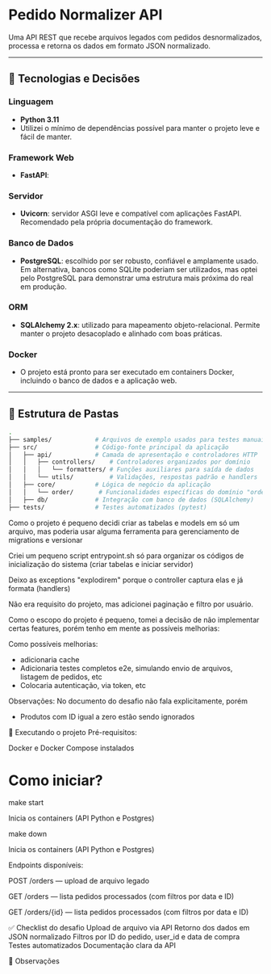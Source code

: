 # Pedido Normalizer API

Uma API REST que recebe arquivos legados com pedidos desnormalizados, processa e retorna os dados em formato JSON normalizado.

---

## 🔧 Tecnologias e Decisões

### Linguagem

- **Python 3.11**
- Utilizei o mínimo de dependências possível para manter o projeto leve e fácil de manter.

### Framework Web

- **FastAPI**: 

### Servidor

- **Uvicorn**: servidor ASGI leve e compatível com aplicações FastAPI. Recomendado pela própria documentação do framework.

### Banco de Dados

- **PostgreSQL**: escolhido por ser robusto, confiável e amplamente usado. Em alternativa, bancos como SQLite poderiam ser utilizados, mas optei pelo PostgreSQL para demonstrar uma estrutura mais próxima do real em produção.

### ORM

- **SQLAlchemy 2.x**: utilizado para mapeamento objeto-relacional. Permite manter o projeto desacoplado e alinhado com boas práticas.

### Docker

- O projeto está pronto para ser executado em containers Docker, incluindo o banco de dados e a aplicação web.

---

## 📁 Estrutura de Pastas

```bash
.
├── samples/            # Arquivos de exemplo usados para testes manuais
├── src/                # Código-fonte principal da aplicação
│   ├── api/            # Camada de apresentação e controladores HTTP
│   │   ├── controllers/    # Controladores organizados por domínio
│   │   │   └── formatters/ # Funções auxiliares para saída de dados
│   │   └── utils/          # Validações, respostas padrão e handlers
│   ├── core/           # Lógica de negócio da aplicação
│   │   └── order/       # Funcionalidades específicas do domínio "orders"
│   ├── db/             # Integração com banco de dados (SQLAlchemy)
├── tests/              # Testes automatizados (pytest)
```

Como o projeto é pequeno decidi criar as tabelas e models em só um arquivo, mas poderia usar alguma ferramenta para gerenciamento de migrations e versionar

Criei um pequeno script entrypoint.sh só para organizar os códigos de inicialização do sistema (criar tabelas e iniciar servidor)

Deixo as exceptions "explodirem" porque o controller captura elas e já formata (handlers)

Não era requisito do projeto, mas adicionei paginação e filtro por usuário.

Como o escopo do projeto é pequeno, tomei a decisão de não implementar certas features, porém tenho em mente as possíveis melhorias:

Como possíveis melhorias:
- adicionaria cache 
- Adicionaria testes completos e2e, simulando envio de arquivos, listagem de pedidos, etc
- Colocaria autenticação, via token, etc

Observações:
No documento do desafio não fala explicitamente, porém 
- Produtos com ID igual a zero estão sendo ignorados

🚀 Executando o projeto
Pré-requisitos:

Docker e Docker Compose instalados

# Como iniciar?

make start

Inicia os containers (API Python e Postgres)

make down

Inicia os containers (API Python e Postgres)

Endpoints disponíveis:

POST /orders — upload de arquivo legado

GET /orders — lista pedidos processados (com filtros por data e ID)

GET /orders/{id} — lista pedidos processados (com filtros por data e ID)

✅ Checklist do desafio
 Upload de arquivo via API
 Retorno dos dados em JSON normalizado
 Filtros por ID do pedido, user_id e data de compra
 Testes automatizados
 Documentação clara da API

📌 Observações
